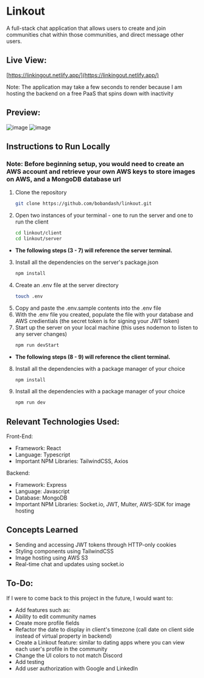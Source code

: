 # Linkout
A full-stack chat application that allows users to create and join communities chat within those communities, and direct message other users.

## Live View:
[https://linkingout.netlify.app/](https://linkingout.netlify.app/)

Note: The application may take a few seconds to render because I am hosting the backend on a free PaaS that spins down with inactivity

## Preview:
![image](https://github.com/bobandash/linkout/assets/74850332/24835838-70d7-4563-8196-009a820bf8ba)
![image](https://github.com/bobandash/linkout/assets/74850332/03569857-76e8-451c-a909-0ea5bbe30b65)

## Instructions to Run Locally
### Note: Before beginning setup, you would need to create an AWS account and retrieve your own AWS keys to store images on AWS, and a MongoDB database url
1. Clone the repository
    ```sh
    git clone https://github.com/bobandash/linkout.git
    ```
2. Open two instances of your terminal - one to run the server and one to run the client
    ```sh
    cd linkout/client
    cd linkout/server
    ```
-  **The following steps (3 - 7) will reference the server terminal.**
3. Install all the dependencies on the server's package.json
    ```sh
    npm install
    ```
4. Create an .env file at the server directory
    ```sh
    touch .env
    ```
5. Copy and paste the .env.sample contents into the .env file
6. With the .env file you created, populate the file with your database and AWS credientials (the secret token is for signing your JWT token)
7. Start up the server on your local machine (this uses nodemon to listen to any server changes)
    ```sh
    npm run devStart
    ```
-  **The following steps (8 - 9) will reference the client terminal.**
8. Install all the dependencies with a package manager of your choice
    ```sh
    npm install
    ```
9. Install all the dependencies with a package manager of your choice
    ```sh
    npm run dev
    ```

## Relevant Technologies Used:
Front-End:
- Framework: React
- Language: Typescript
- Important NPM Libraries: TailwindCSS, Axios
  
Backend:
- Framework: Express
- Language: Javascript
- Database: MongoDB
- Important NPM Libraries: Socket.io, JWT, Multer, AWS-SDK for image hosting

## Concepts Learned
- Sending and accessing JWT tokens through HTTP-only cookies
- Styling components using TailwindCSS
- Image hosting using AWS S3
- Real-time chat and updates using socket.io

## To-Do:
If I were to come back to this project in the future, I would want to:
- Add features such as:
- Ability to edit community names
- Create more profile fields
- Refactor the date to display in client's timezone (call date on client side instead of virtual property in backend)
- Create a Linkout feature: similar to dating apps where you can view each user's profile in the community
- Change the UI colors to not match Discord
- Add testing
- Add user authorization with Google and LinkedIn
